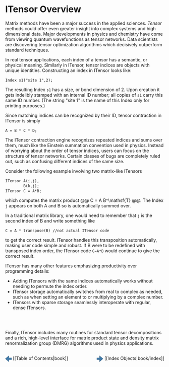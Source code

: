 # ITensor Overview

Matrix methods have been a major success in the applied sciences.
*Tensor* methods could offer even greater insight
into complex systems and high dimensional data.
Major developments in physics and chemistry have come from
viewing quantum wavefunctions as tensor networks.
Data scientists are discovering tensor optimization algorithms
which decisively outperform standard techniques.

In real tensor applications, each index of a tensor has
a semantic, or physical meaning. 
Similarly in ITensor, tensor indices are objects with
unique identities. Constructing an index in ITensor looks like:

    Index s1("site 1",2);

The resulting Index <code style="border:none;">s1</code> has a size, or bond dimension of 2. Upon creation it gets
indelibly stamped with an internal ID number; all copies of <code style="border:none;">s1</code>
carry this same ID number. (The string "site 1" is the name of this Index only for
printing purposes.)

Since matching indices can be recognized by their ID, tensor contraction in ITensor
is simply

    A = B * C * D;

The ITensor contraction
engine recognizes repeated indices and sums 
over them, much like the Einstein summation convention used
in physics. Instead of worrying about the order of tensor indices,
users can focus on the structure of tensor networks.
Certain classes of bugs are completely ruled out, such as confusing
different indices of the same size.

Consider the following example involving two matrix-like ITensors 

    ITensor A(i,j),
            B(k,j);
    ITensor C = A*B;

which computes the matrix product @@ C = A B^\mathsf{T} @@.
The Index <code style="border:none;">j</code> appears on both A and B so is automatically summed over.

In a traditional matrix library, one would need to remember that <code style="border:none;">j</code> is
the second index of B and write something like 

    C = A * transpose(B) //not actual ITensor code

to get the correct result. ITensor handles this transposition automatically, 
making user code simple and robust. If B were to be redefined
with transposed index order, the ITensor code `C=A*B` would continue to give the correct result.

ITensor has many other features emphasizing productivity
over programming details:
* Adding ITensors with the same indices automatically works without 
needing to permute the index order. 
* ITensor storage automatically switches from real to complex as needed,
such as when setting an element to or multiplying by a complex number.
* ITensors with sparse storage seamlessly interoperate with regular, dense
ITensors.
<br/>
<br/>

Finally, ITensor includes many routines for standard tensor decompositions
and a rich, high-level interface for
matrix product state and density matrix renormalization group (DMRG) algorithms
used in physics applications.
<br/>
<br/>

<span style="float:left;"><img src="../../left_arrow.png" width="20px" style="vertical-align:middle;"/> 
[[Table of Contents|book]]
</span>
<span style="float:right;"><img src="../../right_arrow.png" width="20px" style="vertical-align:middle;"/> 
[[Index Objects|book/index]]
</span>

